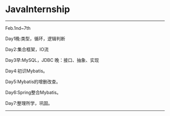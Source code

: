 # JavaInternship

--------------------------------

Feb.1nd~7th

Day1晚:类型，循环，逻辑判断

Day2:集合框架，IO流

Day3早:MySQL，JDBC 晚：接口、抽象、实现

Day4:初识Mybatis。

Day5:Mybatis的增删改查。

Day6:Spring整合Mybatis。

Day7:整理所学，巩固。

--------------------------------
